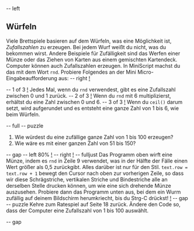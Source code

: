 -- left
## Würfeln
Viele Brettspiele basieren auf dem Würfeln, was eine Möglichkeit ist, _Zufallszahlen_ zu erzeugen. Bei jedem Wurf weißt du nicht, was du bekommen wirst. Andere Beispiele für Zufälligkeit sind das Werfen einer Münze oder das Ziehen von Karten aus einem gemischten Kartendeck.
Computer können auch Zufallszahlen erzeugen. In MiniScript machst du das mit dem Wort `rnd`.
Probiere Folgendes an der Mini Micro-Eingabeaufforderung aus:
-- right
[!](p32-diceBot.png)

-- 1 of 3
[!](p32-rndScreen1.png)
Jedes Mal, wenn du `rnd` verwendest, gibt es eine Zufallszahl zwischen 0 und 1 zurück.
-- 2 of 3
[!](p32-rndScreen2.png)
Wenn du `rnd` mit 6 multiplizierst, erhältst du eine Zahl zwischen 0 und 6.
-- 3 of 3
[!](p32-rndScreen3.png)
Wenn du `ceil()` darum setzt, wird aufgerundet und es entsteht eine ganze Zahl von 1 bis 6, wie beim Würfeln.

-- full
-- puzzle
1. Wie würdest du eine zufällige ganze Zahl von 1 bis 100 erzeugen?
2. Wie wäre es mit einer ganzen Zahl von 51 bis 150?

-- gap
-- left 80%
[!](p32-listing1.png)
-- right
[!](p32-coin.png)
-- fulljust
Das Programm oben wirft eine Münze, indem es `rnd` in Zeile 9 verwendet, was in der Hälfte der Fälle einen Wert größer als 0,5 zurückgibt. Alles darüber ist nur für den Stil.
`text.row = text.row + 1` bewegt den Cursor nach oben zur vorherigen Zeile, so dass wir diese Schrägstriche, vertikalen Striche und Bindestriche alle an derselben Stelle drucken können, um wie eine sich drehende Münze auszusehen.
Probiere dann das Programm unten aus, bei dem ein Wurm zufällig auf deinem Bildschirm herumkriecht, bis du Strg-C drückst!
[!](p32-listing2.png)
-- gap
-- puzzle
Kehre zum Ratespiel auf Seite 18 zurück. Ändere den Code so, dass der Computer eine Zufallszahl von 1 bis 100 auswählt.

-- gap
